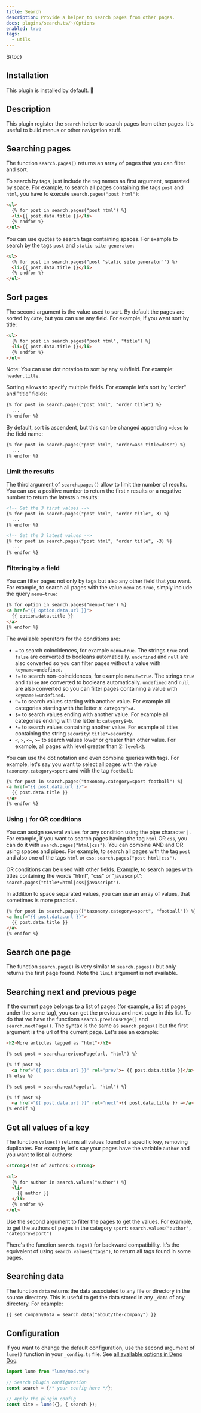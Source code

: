 ```yaml
---
title: Search
description: Provide a helper to search pages from other pages.
docs: plugins/search.ts/~/Options
enabled: true
tags:
  - utils
---
```


${toc}

## Installation

This plugin is installed by default. 🎉

## Description

This plugin register the `search` helper to search pages from other pages. It's
useful to build menus or other navigation stuff.

## Searching pages

The function `search.pages()` returns an array of pages that you can filter and
sort.

To search by tags, just include the tag names as first argument, separated by
space. For example, to search all pages containing the tags `post` and `html`,
you have to execute `search.pages("post html")`:

```html
<ul>
  {% for post in search.pages("post html") %}
  <li>{{ post.data.title }}</li>
  {% endfor %}
</ul>
```

You can use quotes to search tags containing spaces. For example to search by
the tags `post` and `static site generator`:

```html
<ul>
  {% for post in search.pages("post 'static site generator'") %}
  <li>{{ post.data.title }}</li>
  {% endfor %}
</ul>
```

## Sort pages

The second argument is the value used to sort. By default the pages are sorted
by `date`, but you can use any field. For example, if you want sort by title:

```html
<ul>
  {% for post in search.pages("post html", "title") %}
  <li>{{ post.data.title }}</li>
  {% endfor %}
</ul>
```

Note: You can use dot notation to sort by any subfield. For example:
`header.title`.

Sorting allows to specify multiple fields. For example let's sort by "order" and
"title" fields:

```html
{% for post in search.pages("post html", "order title") %}
  ...
{% endfor %}
```

By default, sort is ascendent, but this can be changed appending `=desc` to the
field name:

```html
{% for post in search.pages("post html", "order=asc title=desc") %}
  ...
{% endfor %}
```

### Limit the results

The third argument of `search.pages()` allow to limit the number of results. You
can use a positive number to return the first `n` results or a negative number
to return the latests `n` results:

```html
<!-- Get the 3 first values -->
{% for post in search.pages("post html", "order title", 3) %}
  ...
{% endfor %}

<!-- Get the 3 latest values -->
{% for post in search.pages("post html", "order title", -3) %}
  ...
{% endfor %}
```

### Filtering by a field

You can filter pages not only by tags but also any other field that you want.
For example, to search all pages with the value `menu` as `true`, simply include
the query `menu=true`:

```html
{% for option in search.pages("menu=true") %}
<a href="{{ option.data.url }}">
  {{ option.data.title }}
</a>
{% endfor %}
```

The available operators for the conditions are:

- `=` to search coincidences, for example `menu=true`. The strings `true` and
  `false` are converted to booleans automatically. `undefined` and `null` are
  also converted so you can filter pages without a value with
  `keyname=undefined`.
- `!=` to search non-coincidences, for example `menu!=true`. The strings `true`
  and `false` are converted to booleans automatically. `undefined` and `null`
  are also converted so you can filter pages containing a value with
  `keyname!=undefined`.
- `^=` to search values starting with another value. For example all categories
  starting with the letter `A`: `category^=A`.
- `$=` to search values ending with another value. For example all categories
  ending with the letter `b`: `category$=b`.
- `*=` to search values containing another value. For example all titles
  containing the string `security`: `title*=security`.
- `<`, `>`, `<=`, `>=` to search values lower or greater than other value. For
  example, all pages with level greater than 2: `level>2`.

You can use the dot notation and even combine queries with tags. For example,
let's say you want to select all pages with the value `taxonomy.category=sport`
and with the tag `football`:

```html
{% for post in search.pages("taxonomy.category=sport football") %}
<a href="{{ post.data.url }}">
  {{ post.data.title }}
</a>
{% endfor %}
```

### Using `|` for OR conditions

You can assign several values for any condition using the pipe character `|`.
For example, if you want to search pages having the tag `html` OR `css`, you can
do it with `search.pages("html|css")`. You can combine AND and OR using spaces
and pipes. For example, to search all pages with the tag `post` and also one of
the tags `html` or `css`: `search.pages("post html|css")`.

OR conditions can be used with other fields. Example, to search pages with
titles containing the words "html", "css" or "javascript":
`search.pages("title*=html|css|javascript")`.

In addition to space separated values, you can use an array of values, that
sometimes is more practical.

```html
{% for post in search.pages(["taxonomy.category=sport", "football"]) %}
<a href="{{ post.data.url }}">
  {{ post.data.title }}
</a>
{% endfor %}
```

## Search one page

The function `search.page()` is very similar to `search.pages()` but only
returns the first page found. Note the `limit` argument is not available.

## Searching next and previous page

If the current page belongs to a list of pages (for example, a list of pages
under the same tag), you can get the previous and next page in this list. To do
that we have the functions `search.previousPage()` and `search.nextPage()`. The
syntax is the same as `search.pages()` but the first argument is the url of the
current page. Let's see an example:

```html
<h2>More articles tagged as "html"</h2>

{% set post = search.previousPage(url, "html") %}

{% if post %}
  <a href="{{ post.data.url }}" rel="prev">← {{ post.data.title }}</a>
{% else %}

{% set post = search.nextPage(url, "html") %}

{% if post %}
  <a href="{{ post.data.url }}" rel="next">{{ post.data.title }} →</a>
{% endif %}
```

## Get all values of a key

The function `values()` returns all values found of a specific key, removing
duplicates. For example, let's say your pages have the variable `author` and you
want to list all authors:

```html
<strong>List of authors:</strong>

<ul>
  {% for author in search.values("author") %}
  <li>
    {{ author }}
  </li>
  {% endfor %}
</ul>
```

Use the second argument to filter the pages to get the values. For example, to
get the authors of pages in the category `sport`:
`search.values("author", "category=sport")`

There's the function `search.tags()` for backward compatibility. It's the
equivalent of using `search.values("tags")`, to return all tags found in some
pages.

## Searching data

The function `data` returns the data associated to any file or directory in the
source directory. This is useful to get the data stored in any `_data` of any
directory. For example:

```html
{{ set companyData = search.data("about/the-company") }}
```

## Configuration

If you want to change the default configuration, use the second argument of
`lume()` function in your `_config.ts` file. See
[all available options in Deno Doc](https://doc.deno.land/https/deno.land/x/lume/plugins/search.ts/~/Options).

```ts
import lume from "lume/mod.ts";

// Search plugin configuration
const search = {/* your config here */};

// Apply the plugin config
const site = lume({}, { search });
```
